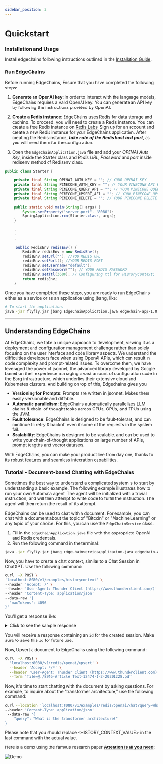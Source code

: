 ```yaml
---
sidebar_position: 3
---
```


# Quickstart

### Installation and Usage

Install edgechains following instructions outlined in the [Installation Guide](Installation.md). 

### Run EdgeChains

Before running EdgeChains, Ensure that you have completed the following steps:

1. **Generate an OpenAI key**: In order to interact with the language models, EdgeChains requires a valid OpenAI key. You can generate an API key by following the instructions provided by OpenAI.

2. **Create a Redis instance**: EdgeChains uses Redis for data storage and caching. To proceed, you will need to create a Redis instance. You can create a free Redis instance on [Redis Labs](https://redislabs.com/). Sign up for an account and create a new Redis instance for your EdgeChains application. After creating the Redis instance, ***take note of the Redis host and port***, as you will need them for the configuration.

3. Open the `EdgeChainApplication.java` file and add your _OPENAI Auth Key_, inside the Starter class and _Redis URL, Password_ and _port_ inside redisenv method of Redisenv class. 

```java
public class Starter {

    private final String OPENAI_AUTH_KEY = ""; // YOUR OPENAI KEY
    private final String PINECONE_AUTH_KEY = ""; // YOUR PINECONE API KEY
    private final String PINECONE_QUERY_API = ""; // YOUR PINECONE QUERY API
    private final String PINECONE_UPSERT_API = ""; // YOUR PINECONE UPSERT API
    private final String PINECONE_DELETE = ""; // YOUR PINECONE DELETE

    public static void main(String[] args) {
        System.setProperty("server.port", "8080");
        SpringApplication.run(Starter.class, args);
    }

    .
    .
    .

     public RedisEnv redisEnv() {
        RedisEnv redisEnv = new RedisEnv();
        redisEnv.setUrl(""); //YOU REDIS URL
        redisEnv.setPort(); //YOUR REDIS PORT
        redisEnv.setUsername("default");
        redisEnv.setPassword(""); // YOUR REDIS PASSWORD
        redisEnv.setTtl(3600); // Configuring ttl for HistoryContext;
        return redisEnv;
    }
```
Once you have completed these steps, you are ready to run EdgeChains either as a service or as an application using jbang, like:

```bash
# To start the application.
java -jar flyfly.jar jbang EdgeChainApplication.java edgechain-app-1.0.0.jar
```
---
## Understanding EdgeChains

At EdgeChains, we take a unique approach to development, viewing it as a deployment and configuration management challenge rather than solely focusing on the user interface and code library aspects. We understand the difficulties developers face when using OpenAI APIs, which can result in code complexity and prompt-related issues.  To overcome them, we have leveraged the power of jsonnet, the advanced library developed by Google based on their experience managing a vast amount of configuration code in the Borg infrastructure, which underlies their extensive cloud and Kubernetes clusters. And building on top of this, Edgechains gives you:

* **Versioning for Prompts**: Prompts are written in jsonnet. Makes them easily versionable and diffable. 
* **Automatic parallelism**: EdgeChains automatically parallelizes LLM chains & chain-of-thought tasks across CPUs, GPUs, and TPUs using the JVM.
* **Fault tolerance**: EdgeChains is designed to be fault-tolerant, and can continue to retry & backoff even if some of the requests in the system fail.
* **Scalability**: EdgeChains is designed to be scalable, and can be used to write your chain-of-thought applications on large number of APIs, prompt lengths and vector datasets.

With EdgeChains, you can make your product live from day one, thanks to its robust features and seamless integration capabilities.

### Tutorial - Document-based Chatting with EdgeChains

Sometimes the best way to understand a complicated system is to start by understanding a basic example. The following example illustrates how to run your own Automata agent. The agent will be initialized with a trivial instruction, and will then attempt to write code to fulfill the instruction. The agent will then return the result of its attempt.

EdgeChains can be used to chat with a document. For example, you can chat with a document about the topic of "Bitcoin" or "Machine Learning" or any topic of your choice. For this, you can use the `EdgeChainService` class. 

1. Fill in the `EdgeChainApplication.java` file with the appropriate OpenAI and Redis credentials.
2. Run the following command in the terminal:   
  
  ```bash
  java -jar flyfly.jar jbang EdgeChainServiceApplication.java edgechain-app-1.0.0.jar
  ```

Now, you have to create a chat context, similar to a Chat Session in ChatGPT. Use the following command:

  ```bash
  curl  -X POST \
  'localhost:8080/v1/examples/historycontext' \
  --header 'Accept: /' \
  --header 'User-Agent: Thunder Client (https://www.thunderclient.com/)' \
  --header 'Content-Type: application/json'
  --data-raw '{
    "maxTokens": 4096
  }'
  ```

You'll get a response like:

<details>
<summary>Click to see the sample response</summary>

```json
{
  "id": "historycontext-571b0c2c-8d07-452b-a1d8-96bd5f82234e",
  "maxTokens": 4096,
  "message": "Session is created. Now you can start conversational question and answer"
}
```
</details>

You will receive a response containing an `id` for the created session. Make sure to save this `id` for future use.

Now, Upsert a document to EdgeChains using the following command:

```bash
curl  -X POST \
  'localhost:8080/v1/redis/openai/upsert' \
  --header 'Accept: */*' \
  --header 'User-Agent: Thunder Client (https://www.thunderclient.com)' \
  --form 'file=@./8946-Article Text-12474-1-2-20201228.pdf'
```

Now, it's time to start chatting with the document by asking questions. For example, to inquire about the "transformer architecture," use the following command:

```bash
curl --location 'localhost:8080/v1/examples/redis/openai/chat?query=What%20is%20the%20transformer%20architecture%3F&namespace=machine-learning&id=historycontext%3A50756d25-e7e4-4d7c-862c-f81bf3f8eea0' \
--header 'Content-Type: application/json'
 --data-raw '{
    "query": "What is the transformer architecture?"
}
```
Please note that you should replace <HISTORY_CONTEXT_VALUE> in the last command with the actual value.

Here is a demo using the famous research paper [**Attention is all you need**](https://arxiv.org/pdf/1706.03762.pdf):

![Demo](https://s12.gifyu.com/images/SQ6y0.gif)

<!-- Add playground part when it is present -->

<!-- ## Playgrounds 

If you want to experiment with EdgeChains in a playground environment, you can access the online playgrounds provided by the EdgeChains team. Follow these steps:

1. Visit the [EdgeChains Playground](https://example.com/playground-edgechains).

2. Start exploring the features and capabilities of EdgeChains in the playground environment. -->

